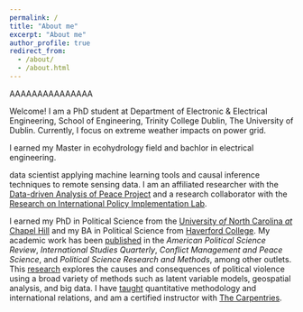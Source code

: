 ```yaml
---
permalink: /
title: "About me"
excerpt: "About me"
author_profile: true
redirect_from: 
  - /about/
  - /about.html
---
```

AAAAAAAAAAAAAAA 

Welcome! I am a PhD student at Department of Electronic & Electrical Engineering,
School of Engineering,  Trinity College Dublin, The University of Dublin. Currently, 
I focus on extreme weather impacts on power grid.

I earned my Master in ecohydrology field and bachlor in electrical engineering.

data scientist applying machine learning tools and causal
inference techniques to remote sensing data. I am an affiliated
researcher with the [Data-driven Analysis of Peace Project](https://dapp-lab.org)
and a research collaborator with the 
[Research on International Policy Implementation Lab](https://bridgingthegapproject.org/ripil).

I earned my PhD in Political Science from the
[University *of* North Carolina *at* Chapel Hill](https://www.unc.edu) and my
BA in Political Science from [Haverford College](https://www.haverford.edu).
My academic work has been [published](publications) in the
*American Political Science Review*, *International Studies Quarterly*,
*Conflict Management and Peace Science*, and
*Political Science Research and Methods*, among other outlets. This
[research](research) explores the causes and consequences of political violence
using a broad variety of methods such as latent variable models, geospatial
analysis, and big data. I have [taught](teaching) quantitative methodology and
international relations, and am a certified instructor with
[The Carpentries](https://carpentries.org).
